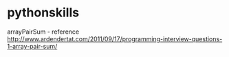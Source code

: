 # pythonskills

arrayPairSum - reference http://www.ardendertat.com/2011/09/17/programming-interview-questions-1-array-pair-sum/
